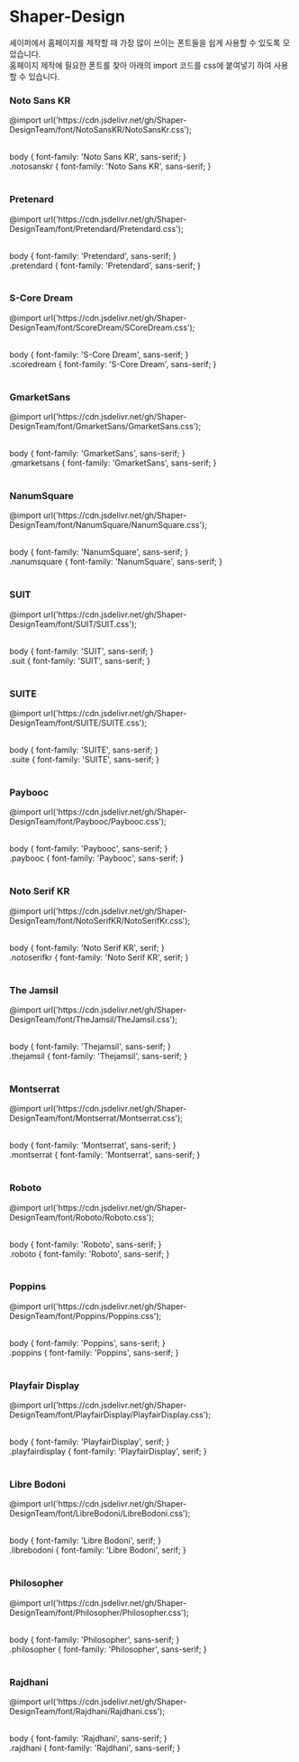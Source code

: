 # Shaper-Design

셰이퍼에서 홈페이지를 제작할 때 가장 많이 쓰이는 폰트들을 쉽게 사용할 수 있도록 모았습니다.<br>
홈페이지 제작에 필요한 폰트를 찾아 아래의 import 코드를 css에 붙여넣기 하여 사용할 수 있습니다.

<h3><b>Noto Sans KR</b></h3>
@import url('https://cdn.jsdelivr.net/gh/Shaper-DesignTeam/font/NotoSansKR/NotoSansKr.css');<br><br>

body { font-family: 'Noto Sans KR', sans-serif; }<br>
.notosanskr { font-family: 'Noto Sans KR', sans-serif; }<br><br>


<h3><b>Pretenard</b></h3>
@import url('https://cdn.jsdelivr.net/gh/Shaper-DesignTeam/font/Pretendard/Pretendard.css');<br><br>

body { font-family: 'Pretendard', sans-serif; }<br>
.pretendard { font-family: 'Pretendard', sans-serif; }<br><br>


<h3><b>S-Core Dream</b></h3>
@import url('https://cdn.jsdelivr.net/gh/Shaper-DesignTeam/font/ScoreDream/SCoreDream.css');<br><br>

body { font-family: 'S-Core Dream', sans-serif; }<br>
.scoredream { font-family: 'S-Core Dream', sans-serif; }<br><br>


<h3><b>GmarketSans</b></h3>
@import url('https://cdn.jsdelivr.net/gh/Shaper-DesignTeam/font/GmarketSans/GmarketSans.css');<br><br>

body { font-family: 'GmarketSans', sans-serif; }<br>
.gmarketsans { font-family: 'GmarketSans', sans-serif; }<br><br>


<h3><b>NanumSquare</b></h3>
@import url('https://cdn.jsdelivr.net/gh/Shaper-DesignTeam/font/NanumSquare/NanumSquare.css');<br><br>

body { font-family: 'NanumSquare', sans-serif; }<br>
.nanumsquare { font-family: 'NanumSquare', sans-serif; }<br><br>


<h3><b>SUIT</b></h3>
@import url('https://cdn.jsdelivr.net/gh/Shaper-DesignTeam/font/SUIT/SUIT.css');<br><br>

body { font-family: 'SUIT', sans-serif; }<br>
.suit { font-family: 'SUIT', sans-serif; }<br><br>


<h3><b>SUITE</b></h3>
@import url('https://cdn.jsdelivr.net/gh/Shaper-DesignTeam/font/SUITE/SUITE.css');<br><br>

body { font-family: 'SUITE', sans-serif; }<br>
.suite { font-family: 'SUITE', sans-serif; }<br><br>


<h3><b>Paybooc</b></h3>
@import url('https://cdn.jsdelivr.net/gh/Shaper-DesignTeam/font/Paybooc/Paybooc.css');<br><br>

body { font-family: 'Paybooc', sans-serif; }<br>
.paybooc { font-family: 'Paybooc', sans-serif; }<br><br>


<h3><b>Noto Serif KR</b></h3>
@import url('https://cdn.jsdelivr.net/gh/Shaper-DesignTeam/font/NotoSerifKR/NotoSerifKr.css');<br><br>

body { font-family: 'Noto Serif KR', serif; }<br>
.notoserifkr { font-family: 'Noto Serif KR', serif; }<br><br>


<h3><b>The Jamsil</b></h3>
@import url('https://cdn.jsdelivr.net/gh/Shaper-DesignTeam/font/TheJamsil/TheJamsil.css');<br><br>

body { font-family: 'Thejamsil', sans-serif; }<br>
.thejamsil { font-family: 'Thejamsil', sans-serif; }<br><br>


<h3><b>Montserrat</b></h3>
@import url('https://cdn.jsdelivr.net/gh/Shaper-DesignTeam/font/Montserrat/Montserrat.css');<br><br>

body { font-family: 'Montserrat', sans-serif; }<br>
.montserrat { font-family: 'Montserrat', sans-serif; }<br><br>


<h3><b>Roboto</b></h3>
@import url('https://cdn.jsdelivr.net/gh/Shaper-DesignTeam/font/Roboto/Roboto.css');<br><br>

body { font-family: 'Roboto', sans-serif; }<br>
.roboto { font-family: 'Roboto', sans-serif; }<br><br>


<h3><b>Poppins</b></h3>
@import url('https://cdn.jsdelivr.net/gh/Shaper-DesignTeam/font/Poppins/Poppins.css');<br><br>

body { font-family: 'Poppins', sans-serif; }<br>
.poppins { font-family: 'Poppins', sans-serif; }<br><br>


<h3><b>Playfair Display</b></h3>
@import url('https://cdn.jsdelivr.net/gh/Shaper-DesignTeam/font/PlayfairDisplay/PlayfairDisplay.css');<br><br>

body { font-family: 'PlayfairDisplay', serif; }<br>
.playfairdisplay { font-family: 'PlayfairDisplay', serif; }<br><br>


<h3><b>Libre Bodoni</b></h3>
@import url('https://cdn.jsdelivr.net/gh/Shaper-DesignTeam/font/LibreBodoni/LibreBodoni.css');<br><br>

body { font-family: 'Libre Bodoni', serif; }<br>
.librebodoni { font-family: 'Libre Bodoni', serif; }<br><br>


<h3><b>Philosopher</b></h3>
@import url('https://cdn.jsdelivr.net/gh/Shaper-DesignTeam/font/Philosopher/Philosopher.css');<br><br>

body { font-family: 'Philosopher', sans-serif; }<br>
.philosopher { font-family: 'Philosopher', sans-serif; }<br><br>


<h3><b>Rajdhani</b></h3>
@import url('https://cdn.jsdelivr.net/gh/Shaper-DesignTeam/font/Rajdhani/Rajdhani.css');<br><br>

body { font-family: 'Rajdhani', sans-serif; }<br>
.rajdhani { font-family: 'Rajdhani', sans-serif; }<br><br>

